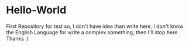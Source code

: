 # Hello-World
First Repository for test 
so, I don't have idea than write here, I don't know the English Language for write a complex something, then I'll stop here. Thanks :)
